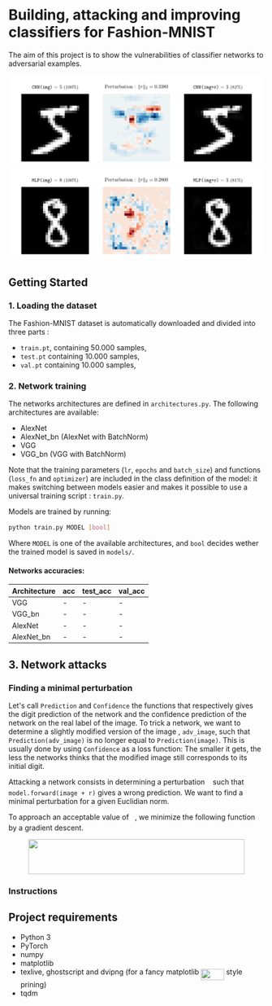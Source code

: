 # Building, attacking and improving classifiers for Fashion-MNIST

The aim of this project is to show the vulnerabilities of classifier networks to adversarial examples.

![Attack result example](docs/images/attack_result_1.png)
![Attack result example](docs/images/attack_result_2.png)

## Getting Started

### 1. Loading the dataset

The Fashion-MNIST dataset is automatically downloaded and divided into three parts :

- `train.pt`, containing 50.000 samples,
- `test.pt` containing 10.000 samples,
- `val.pt` containing 10.000 samples,

### 2. Network training

The networks architectures are defined in `architectures.py`. The following architectures are available:

- AlexNet
- AlexNet_bn (AlexNet with BatchNorm)
- VGG
- VGG_bn (VGG with BatchNorm)

Note that the training parameters (`lr`, `epochs` and `batch_size`) and functions (`loss_fn` and `optimizer`) are included in the class definition of the model: it makes switching between models easier and makes it possible to use a universal training script : `train.py`.

Models are trained by running:

```sh
python train.py MODEL [bool]
```

Where `MODEL` is one of the available architectures, and `bool` decides wether the trained model is saved in `models/`.

#### Networks accuracies:

| Architecture |   acc    | test_acc | val_acc  |
| :----------- | -------- | -------- | -------- |
| VGG          |    -     |    -     |    -     |
| VGG_bn       |    -     |    -     |    -     |
| AlexNet      |    -     |    -     |    -     |
| AlexNet_bn   |    -     |    -     |    -     |


## 3. Network attacks

### Finding a minimal perturbation

Let's call `Prediction` and `Confidence` the functions that respectively gives the digit prediction of the network and the confidence prediction of the network on the real label of the image. To trick a network, we want to determine a slightly modified version of the image , `adv_image`, such that `Prediction(adv_image)` is no longer equal to `Prediction(image)`. This is usually done by using `Confidence` as a loss function: The smaller it gets, the less the networks thinks that the modified image still corresponds to its initial digit.

Attacking a network consists in determining a perturbation <img src="https://rawgit.com/maxdinech/fashion-mnist-attack (fetch/master/svgs/89f2e0d2d24bcf44db73aab8fc03252c.svg?invert_in_darkmode" align=middle width=7.873024500000003pt height=14.155350000000013pt/> such that `model.forward(image + r)` gives a wrong prediction. We want to find a minimal perturbation for a given Euclidian norm.


To approach an acceptable value of <img src="https://rawgit.com/maxdinech/fashion-mnist-attack (fetch/master/svgs/89f2e0d2d24bcf44db73aab8fc03252c.svg?invert_in_darkmode" align=middle width=7.873024500000003pt height=14.155350000000013pt/>, we minimize the following function by a gradient descent.

<p align="center"><img src="https://rawgit.com/maxdinech/fashion-mnist-attack (fetch/master/svgs/e6d8ef86207084f79e2dd4a3aae51b18.svg?invert_in_darkmode" align=middle width=426.86324999999994pt height=69.041775pt/></p>

### Instructions


## Project requirements

- Python 3
- PyTorch
- numpy
- matplotlib
- texlive, ghostscript and dvipng (for a fancy matplotlib <img src="https://rawgit.com/maxdinech/fashion-mnist-attack (fetch/master/svgs/87181ad2b235919e0785dee664166921.svg?invert_in_darkmode" align=middle width=45.697245pt height=22.46574pt/> style prining)
- tqdm
